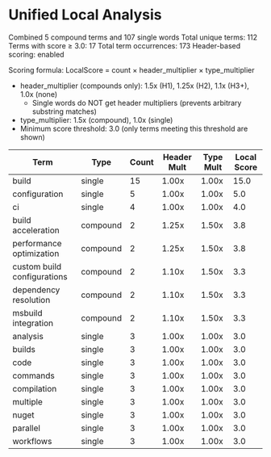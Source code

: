# Unified Local Analysis

Combined 5 compound terms and 107 single words
Total unique terms: 112
Terms with score ≥ 3.0: 17
Total term occurrences: 173
Header-based scoring: enabled

Scoring formula: LocalScore = count × header_multiplier × type_multiplier
- header_multiplier (compounds only): 1.5x (H1), 1.25x (H2), 1.1x (H3+), 1.0x (none)
  - Single words do NOT get header multipliers (prevents arbitrary substring matches)
- type_multiplier: 1.5x (compound), 1.0x (single)
- Minimum score threshold: 3.0 (only terms meeting this threshold are shown)

| Term | Type | Count | Header Mult | Type Mult | Local Score |
|------|------|-------|-------------|-----------|-------------|
| build | single | 15 | 1.00x | 1.00x | 15.0 |
| configuration | single | 5 | 1.00x | 1.00x | 5.0 |
| ci | single | 4 | 1.00x | 1.00x | 4.0 |
| build acceleration | compound | 2 | 1.25x | 1.50x | 3.8 |
| performance optimization | compound | 2 | 1.25x | 1.50x | 3.8 |
| custom build configurations | compound | 2 | 1.10x | 1.50x | 3.3 |
| dependency resolution | compound | 2 | 1.10x | 1.50x | 3.3 |
| msbuild integration | compound | 2 | 1.10x | 1.50x | 3.3 |
| analysis | single | 3 | 1.00x | 1.00x | 3.0 |
| builds | single | 3 | 1.00x | 1.00x | 3.0 |
| code | single | 3 | 1.00x | 1.00x | 3.0 |
| commands | single | 3 | 1.00x | 1.00x | 3.0 |
| compilation | single | 3 | 1.00x | 1.00x | 3.0 |
| multiple | single | 3 | 1.00x | 1.00x | 3.0 |
| nuget | single | 3 | 1.00x | 1.00x | 3.0 |
| parallel | single | 3 | 1.00x | 1.00x | 3.0 |
| workflows | single | 3 | 1.00x | 1.00x | 3.0 |

